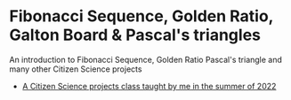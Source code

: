 # Fibonacci Sequence, Golden Ratio, Galton Board & Pascal's triangles
An introduction to Fibonacci Sequence, Golden Ratio Pascal's triangle and many other Citizen Science projects
- [A Citizen Science projects class taught by me in the summer of 2022](SCS/SCS.pdf)





